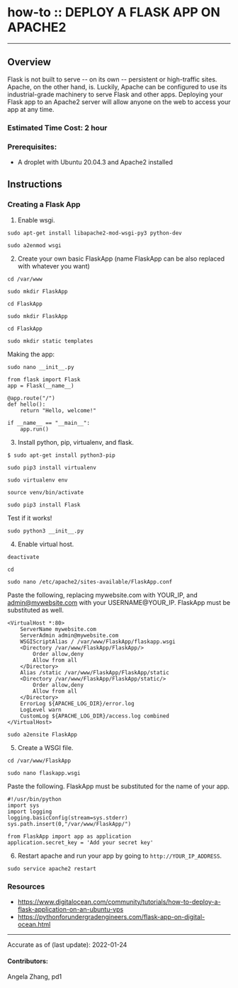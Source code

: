 # how-to :: DEPLOY A FLASK APP ON APACHE2
---
## Overview
Flask is not built to serve -- on its own -- persistent or high-traffic sites. Apache, on the other hand, is. Luckily, Apache can be configured to use its industrial-grade machinery to serve Flask and other apps. Deploying your Flask app to an Apache2 server will allow anyone on the web to access your app at any time.

### Estimated Time Cost: 2 hour

### Prerequisites:

- A droplet with Ubuntu 20.04.3 and Apache2 installed

## Instructions

### Creating a Flask App
1. Enable wsgi.
```
sudo apt-get install libapache2-mod-wsgi-py3 python-dev
```
```
sudo a2enmod wsgi
```

2. Create your own basic FlaskApp (name FlaskApp can be also replaced with whatever you want)
```
cd /var/www
```
```
sudo mkdir FlaskApp
```
```
cd FlaskApp
```
```
sudo mkdir FlaskApp
```
```
cd FlaskApp
```
```
sudo mkdir static templates
```
Making the app:
```
sudo nano __init__.py
```
```
from flask import Flask
app = Flask(__name__)

@app.route("/")
def hello():
	return "Hello, welcome!"
  
if __name__ == "__main__": 
	app.run()
```

3. Install python, pip, virtualenv, and flask.
```
$ sudo apt-get install python3-pip
```
```
sudo pip3 install virtualenv
```
```
sudo virtualenv env
```
```
source venv/bin/activate
```
```
sudo pip3 install Flask
```
Test if it works!
```
sudo python3 __init__.py
```

4. Enable virtual host.
```
deactivate
```
```
cd
```
```
sudo nano /etc/apache2/sites-available/FlaskApp.conf
```
Paste the following, replacing mywebsite.com with YOUR_IP, and admin@mywebsite.com with your USERNAME@YOUR_IP. FlaskApp must be substituted as well.
```
<VirtualHost *:80>
 	ServerName mywebsite.com
 	ServerAdmin admin@mywebsite.com
 	WSGIScriptAlias / /var/www/FlaskApp/flaskapp.wsgi
 	<Directory /var/www/FlaskApp/FlaskApp/>
 		Order allow,deny
 		Allow from all
 	</Directory>
 	Alias /static /var/www/FlaskApp/FlaskApp/static
 	<Directory /var/www/FlaskApp/FlaskApp/static/>
 		Order allow,deny
 		Allow from all
 	</Directory>
 	ErrorLog ${APACHE_LOG_DIR}/error.log
 	LogLevel warn
 	CustomLog ${APACHE_LOG_DIR}/access.log combined
</VirtualHost>
```
```
sudo a2ensite FlaskApp
```

5. Create a WSGI file.
```
cd /var/www/FlaskApp
```
```
sudo nano flaskapp.wsgi
```
Paste the following. FlaskApp must be substituted for the name of your app.
```
#!/usr/bin/python
import sys
import logging
logging.basicConfig(stream=sys.stderr)
sys.path.insert(0,"/var/www/FlaskApp/")

from FlaskApp import app as application
application.secret_key = 'Add your secret key'
```

6. Restart apache and run your app by going to `http://YOUR_IP_ADDRESS`.
```
sudo service apache2 restart
```

### Resources
* https://www.digitalocean.com/community/tutorials/how-to-deploy-a-flask-application-on-an-ubuntu-vps
* https://pythonforundergradengineers.com/flask-app-on-digital-ocean.html
---

Accurate as of (last update): 2022-01-24

#### Contributors:  
Angela Zhang, pd1
